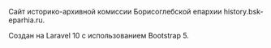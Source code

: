 Сайт историко-архивной комиссии Борисоглебской епархии history.bsk-eparhia.ru.

Создан на Laravel 10 с использованием Bootstrap 5.
